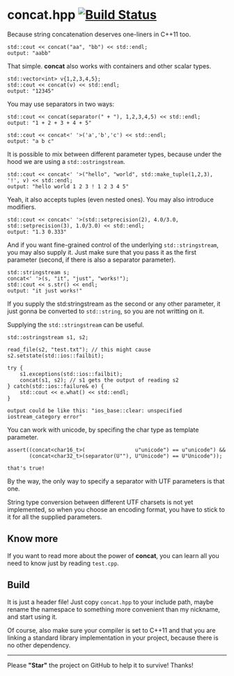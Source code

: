 concat.hpp [![Build Status](https://travis-ci.org/theypsilon/concat.svg?branch=master)](https://travis-ci.org/theypsilon/concat)
======

Because string concatenation deserves one-liners in C++11 too.


    std::cout << concat("aa", "bb") << std::endl;
    output: "aabb"
    
    
    
That simple. **concat** also works with containers and other scalar types.


    std::vector<int> v{1,2,3,4,5};
    std::cout << concat(v) << std::endl;
    output: "12345"


    
You may use separators in two ways:


    std::cout << concat(separator(" + "), 1,2,3,4,5) << std::endl;
    output: "1 + 2 + 3 + 4 + 5"
    
    std::cout << concat<' '>('a','b','c') << std::endl;
    output: "a b c"



    
It is possible to mix between different parameter types, because under the hood we are using a ``std::ostringstream``.


    std::cout << concat<' '>("hello", "world", std::make_tuple(1,2,3), '!', v) << std::endl;
    output: "hello world 1 2 3 ! 1 2 3 4 5"



    
Yeah, it also accepts tuples (even nested ones). You may also introduce modifiers.


    std::cout << concat<' '>(std::setprecision(2), 4.0/3.0, std::setprecision(3), 1.0/3.0) << std::endl;
    output: "1.3 0.333"



    
And if you want fine-grained control of the underlying ``std::stringstream``, you may also supply it. Just make sure that you pass it as the first parameter (second, if there is also a separator parameter).


    std::stringstream s;
    concat<' '>(s, "it", "just", "works!");
    std::cout << s.str() << endl;
    output: "it just works!"



    
If you supply the std:stringstream as the second or any other parameter, it just gonna be converted to ``std::string``, so you are not writting on it.

Supplying the ``std::stringstream`` can be useful.


    std::ostringstream s1, s2;
    
    read_file(s2, "test.txt"); // this might cause s2.setstate(std::ios::failbit);
    
    try {
        s1.exceptions(std::ios::failbit);
        concat(s1, s2); // s1 gets the output of reading s2
    } catch(std::ios::failure& e) {
        std::cout << e.what() << std::endl;
    }
    
    output could be like this: "ios_base::clear: unspecified iostream_category error"



    
You can work with unicode, by specifing the char type as template parameter.


    assert((concat<char16_t>(                u"unicode") == u"unicode") &&
           (concat<char32_t>(separator(U""), U"Unicode") == U"Unicode"));
           
    that's true!
    
    

By the way, the only way to specify a separator with UTF parameters is that one.

String type conversion between different UTF charsets is not yet implemented, so when you choose an encoding format, you have to stick to it for all the supplied parameters.

Know more
------

If you want to read more about the power of **concat**, you can learn all you need to know just by reading ``test.cpp``.

Build
------
It is just a header file! Just copy ``concat.hpp`` to your include path, maybe rename the namespace to something more convenient than my nickname, and start using it. 

Of course, also make sure your compiler is set to C++11 and that you are linking a standard library implementation in your project, because there is no other dependency. 

----

Please **"Star"** the project on GitHub to help it to survive! Thanks!
